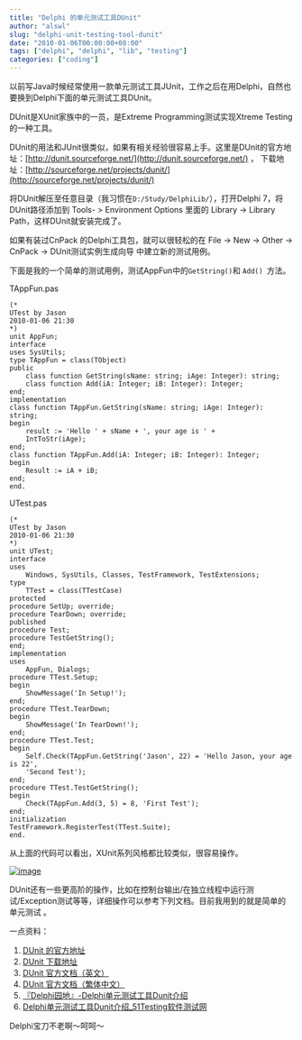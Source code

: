 ```yaml
---
title: "Delphi 的单元测试工具DUnit"
author: "alswl"
slug: "delphi-unit-testing-tool-dunit"
date: "2010-01-06T00:00:00+08:00"
tags: ["delphi", "delphi", "lib", "testing"]
categories: ["coding"]
---
```


以前写Java时候经常使用一款单元测试工具JUnit，工作之后在用Delphi，自然也要换到Delphi下面的单元测试工具DUnit。

DUnit是XUnit家族中的一员，是Extreme Programming测试实现Xtreme Testing的一种工具。

DUnit的用法和JUnit很类似，如果有相关经验很容易上手。这里是DUnit的官方地址：[http://dunit.sourceforge.net/](http://dunit.sourceforge.net/) ，
下载地址：[http://sourceforge.net/projects/dunit/](http://sourceforge.net/projects/dunit/)

将DUnit解压至任意目录（我习惯在`D:/Study/DelphiLib/`），打开Delphi 7，将DUnit路径添加到 Tools- > Environment Options 里面的 Library -> Library Path，这样DUnit就安装完成了。

如果有装过CnPack 的Delphi工具包，就可以很轻松的在 File -> New -> Other -> CnPack -> DUnit测试实例生成向导 中建立新的测试用例。

下面是我的一个简单的测试用例，测试AppFun中的` GetString() `和 `Add() `方法。

TAppFun.pas

```
(*
UTest by Jason
2010-01-06 21:30
*)
unit AppFun;
interface
uses SysUtils;
type TAppFun = class(TObject)
public
	class function GetString(sName: string; iAge: Integer): string;
	class function Add(iA: Integer; iB: Integer): Integer;
end;
implementation
class function TAppFun.GetString(sName: string; iAge: Integer): string;
begin
	result := 'Hello ' + sName + ', your age is ' +
	IntToStr(iAge);
end;
class function TAppFun.Add(iA: Integer; iB: Integer): Integer;
begin
	Result := iA + iB;
end;
end.
```

UTest.pas

```
(*
UTest by Jason
2010-01-06 21:30
*)
unit UTest;
interface
uses
	Windows, SysUtils, Classes, TestFramework, TestExtensions;
type
	TTest = class(TTestCase)
protected
procedure SetUp; override;
procedure TearDown; override;
published
procedure Test;
procedure TestGetString();
end;
implementation
uses
	AppFun, Dialogs;
procedure TTest.Setup;
begin
	ShowMessage('In Setup!');
end;
procedure TTest.TearDown;
begin
	ShowMessage('In TearDown!');
end;
procedure TTest.Test;
begin
	Self.Check(TAppFun.GetString('Jason', 22) = 'Hello Jason, your age is 22',
	'Second Test');
end;
procedure TTest.TestGetString();
begin
	Check(TAppFun.Add(3, 5) = 8, 'First Test');
end;
initialization
TestFramework.RegisterTest(TTest.Suite);
end.
```

从上面的代码可以看出，XUnit系列风格都比较类似，很容易操作。

[![image](https://4ocf5n.dijingchao.com/upload_dropbox/201001/dunit.jpg)](https://4ocf5n.dijingchao.com/upload_dropbox/201001/dunit.jpg)

DUnit还有一些更高阶的操作，比如在控制台输出/在独立线程中运行测试/Exception测试等等，详细操作可以参考下列文档。目前我用到的就是简单的单元测试
。

一点资料：

1.   [DUnit 的官方地址](http://dunit.sourceforge.net/ )
2.   [DUnit 下载地址](http://sourceforge.net/projects/dunit/)
3.   [DUnit 官方文档（英文）](http://dunit.sourceforge.net/README.html)
4.   [DUnit 官方文档（繁体中文）](http://dunit.sourceforge.net/README_CHT.html)
5.   [『Delphi园地』-Delphi单元测试工具Dunit介绍](http://www.delphifans.com/infoview/Article_499.html)
6.   [Delphi单元测试工具Dunit介绍_51Testing软件测试网](http://www.51testing.com/html/32/297.html)

Delphi宝刀不老啊～呵呵～

